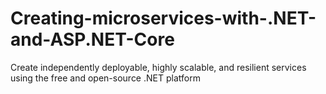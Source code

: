 # Creating-microservices-with-.NET-and-ASP.NET-Core
Create independently deployable, highly scalable, and resilient services using the free and open-source .NET platform
